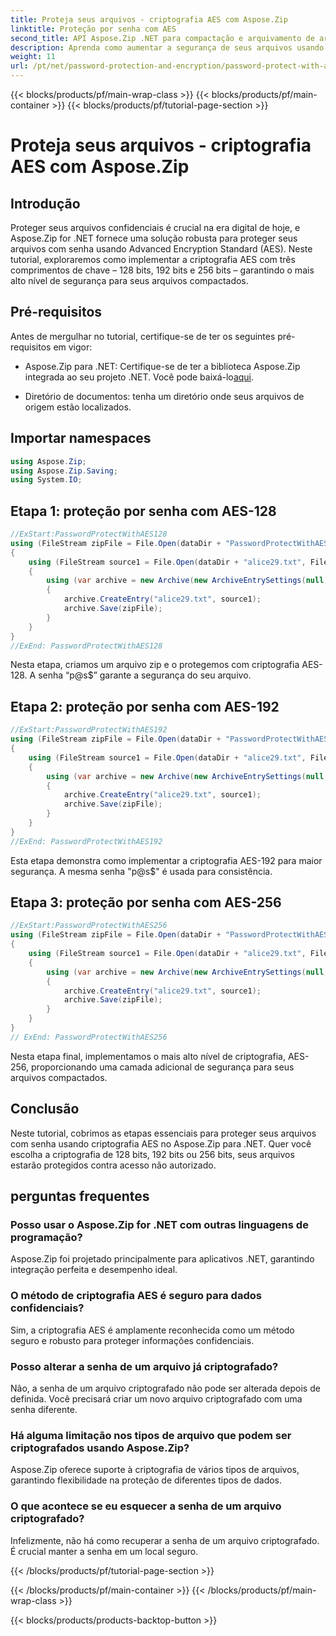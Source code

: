 ```yaml
---
title: Proteja seus arquivos - criptografia AES com Aspose.Zip
linktitle: Proteção por senha com AES
second_title: API Aspose.Zip .NET para compactação e arquivamento de arquivos
description: Aprenda como aumentar a segurança de seus arquivos usando Aspose.Zip for .NET com criptografia AES. Siga nosso guia passo a passo para proteção ideal.
weight: 11
url: /pt/net/password-protection-and-encryption/password-protect-with-aes/
---
```


{{< blocks/products/pf/main-wrap-class >}}
{{< blocks/products/pf/main-container >}}
{{< blocks/products/pf/tutorial-page-section >}}

# Proteja seus arquivos - criptografia AES com Aspose.Zip


## Introdução

Proteger seus arquivos confidenciais é crucial na era digital de hoje, e Aspose.Zip for .NET fornece uma solução robusta para proteger seus arquivos com senha usando Advanced Encryption Standard (AES). Neste tutorial, exploraremos como implementar a criptografia AES com três comprimentos de chave – 128 bits, 192 bits e 256 bits – garantindo o mais alto nível de segurança para seus arquivos compactados.

## Pré-requisitos

Antes de mergulhar no tutorial, certifique-se de ter os seguintes pré-requisitos em vigor:

-  Aspose.Zip para .NET: Certifique-se de ter a biblioteca Aspose.Zip integrada ao seu projeto .NET. Você pode baixá-lo[aqui](https://releases.aspose.com/zip/net/).

- Diretório de documentos: tenha um diretório onde seus arquivos de origem estão localizados.

## Importar namespaces

```csharp
using Aspose.Zip;
using Aspose.Zip.Saving;
using System.IO;
```

## Etapa 1: proteção por senha com AES-128

```csharp
//ExStart:PasswordProtectWithAES128
using (FileStream zipFile = File.Open(dataDir + "PasswordProtectWithAES128_out.zip", FileMode.Create))
{
    using (FileStream source1 = File.Open(dataDir + "alice29.txt", FileMode.Open, FileAccess.Read))
    {
        using (var archive = new Archive(new ArchiveEntrySettings(null, new AesEcryptionSettings("p@s$", EncryptionMethod.AES128))))
        {
            archive.CreateEntry("alice29.txt", source1);
            archive.Save(zipFile);
        }
    }
}
//ExEnd: PasswordProtectWithAES128
```

Nesta etapa, criamos um arquivo zip e o protegemos com criptografia AES-128. A senha “p@s$” garante a segurança do seu arquivo.

## Etapa 2: proteção por senha com AES-192

```csharp
//ExStart:PasswordProtectWithAES192
using (FileStream zipFile = File.Open(dataDir + "PasswordProtectWithAES192_out.zip", FileMode.Create))
{
    using (FileStream source1 = File.Open(dataDir + "alice29.txt", FileMode.Open, FileAccess.Read))
    {
        using (var archive = new Archive(new ArchiveEntrySettings(null, new AesEcryptionSettings("p@s$", EncryptionMethod.AES192))))
        {
            archive.CreateEntry("alice29.txt", source1);
            archive.Save(zipFile);
        }
    }
}
//ExEnd: PasswordProtectWithAES192
```

Esta etapa demonstra como implementar a criptografia AES-192 para maior segurança. A mesma senha "p@s$" é usada para consistência.

## Etapa 3: proteção por senha com AES-256

```csharp
//ExStart:PasswordProtectWithAES256
using (FileStream zipFile = File.Open(dataDir + "PasswordProtectWithAES256_out.zip", FileMode.Create))
{
    using (FileStream source1 = File.Open(dataDir + "alice29.txt", FileMode.Open, FileAccess.Read))
    {
        using (var archive = new Archive(new ArchiveEntrySettings(null, new AesEcryptionSettings("p@s$", EncryptionMethod.AES256))))
        {
            archive.CreateEntry("alice29.txt", source1);
            archive.Save(zipFile);
        }
    }
}
// ExEnd: PasswordProtectWithAES256
```

Nesta etapa final, implementamos o mais alto nível de criptografia, AES-256, proporcionando uma camada adicional de segurança para seus arquivos compactados.

## Conclusão

Neste tutorial, cobrimos as etapas essenciais para proteger seus arquivos com senha usando criptografia AES no Aspose.Zip para .NET. Quer você escolha a criptografia de 128 bits, 192 bits ou 256 bits, seus arquivos estarão protegidos contra acesso não autorizado.

## perguntas frequentes

### Posso usar o Aspose.Zip for .NET com outras linguagens de programação?
Aspose.Zip foi projetado principalmente para aplicativos .NET, garantindo integração perfeita e desempenho ideal.

### O método de criptografia AES é seguro para dados confidenciais?
Sim, a criptografia AES é amplamente reconhecida como um método seguro e robusto para proteger informações confidenciais.

### Posso alterar a senha de um arquivo já criptografado?
Não, a senha de um arquivo criptografado não pode ser alterada depois de definida. Você precisará criar um novo arquivo criptografado com uma senha diferente.

### Há alguma limitação nos tipos de arquivo que podem ser criptografados usando Aspose.Zip?
Aspose.Zip oferece suporte à criptografia de vários tipos de arquivos, garantindo flexibilidade na proteção de diferentes tipos de dados.

### O que acontece se eu esquecer a senha de um arquivo criptografado?
Infelizmente, não há como recuperar a senha de um arquivo criptografado. É crucial manter a senha em um local seguro.

{{< /blocks/products/pf/tutorial-page-section >}}

{{< /blocks/products/pf/main-container >}}
{{< /blocks/products/pf/main-wrap-class >}}

{{< blocks/products/products-backtop-button >}}
